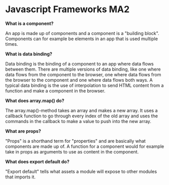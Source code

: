 # Javascript Frameworks MA2

**What is a component?**

An app is made up of components and a component is a "building block". Components can for example be elements in an app that is used multiple times.

**What is data binding?**

Data binding is the binding of a component to an app where data flows between them. There are multiple versions of data binding, like one where data flows from the component to the browser, one where data flows from the browser to the component and one where data flows both ways. A typical data binding is the use of interpolation to send HTML content from a function and make a component in the browser.

**What does array.map() do?**

The array.map()-method takes an array and makes a new array. It uses a callback function to go through every index of the old array and uses the commands in the callback to make a value to push into the new array.

**What are props?**

"Props" is a shorthand term for "properties" and are basically what components are made up of. A function for a component would for example take in props as arguments to use as content in the component.

**What does export default do?**

"Export default" tells what assets a module will expose to other modules that imports it.